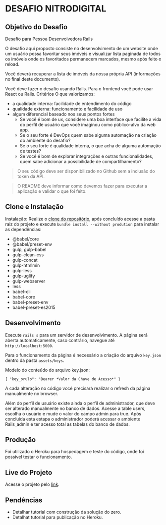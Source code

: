 # DESAFIO NITRODIGITAL

## Objetivo do Desafio

Desafio para Pessoa Desenvolvedora Rails

O desafio aqui proposto consiste no desenvolvimento de um website onde um usuário possa favoritar seus imóveis e visualizar lista paginada de todos os imóveis onde os favoritados permanecem marcados, mesmo após feito o reload.
	
Você deverá recuperar a lista de imóveis da nossa própria API (informações no final deste documento).

Você deve fazer o desafio usando Rails. Para o frontend você pode usar React ou Rails.
Critérios
O que valorizamos:
* a qualidade interna: facilidade de entendimento do código
* qualidade externa: funcionamento e facilidade de uso
* algum diferencial baseado nos seus pontos fortes
    + Se você é bom de ux, considere uma boa interface que facilite a vida do perfil de usuário que você imaginou como público-alvo da web app. 
    + Se o seu forte é DevOps quem sabe alguma automação na criação do ambiente do desafio? 
    + Se o seu forte é qualidade interna, o que acha de alguma automação de testes?
    + Se você é bom de explorar integrações e outras funcionalidades, quem sabe adicionar a possibilidade de compartilhamento?

>O seu código deve ser disponibilizado no Github sem a inclusão do token da API.

>O README deve informar como devemos fazer para executar a aplicação e validar o que foi feito. 

## Clone e Instalação

Instalação: Realize o [clone do repositório](https://docs.github.com/pt/free-pro-team@latest/github/creating-cloning-and-archiving-repositories/cloning-a-repository), após concluído acesse a pasta raiz do projeto e execute `bundle install --without prodution` para instalar as dependências:

- @babel/core
- @babel/preset-env
- gulp, gulp-babel
- gulp-clean-css
- gulp-concat
- gulp-htmlmin
- gulp-less
- gulp-uglify
- gulp-webserver
- less
- babel-cli
- babel-core
- babel-preset-env
- babel-preset-es2015

## Desenvolvimento

Execute `rails s` para um servidor de desenvolvimento. A página será aberta automaticamente, caso contrário, navegue até `http://localhost:5000`. 

Para o funcionamento da página é necessário a criação do arquivo `key.json` dentro da pasta `assets/keys`.

Modelo do conteúdo do arquivo key.json:

`{ "key_orulo": "Bearer *Valor da Chave de Acesso*" }`

A cada alteração no código você precisará realizar o refresh da página manualmente no browser.

Além do perfil de usuário existe ainda o perfil de administrador, que deve ser alterado manualmente no banco de dados. Acesse a table users, escolha o usuário e mude o valor do campo admin para true. Após concluida esta estapa o administrador poderá acessar o ambiente Rails_admin e ter acesso total as tabelas do banco de dados.

## Produção

Foi utilizado o Heroku para hospedagem e teste do código, onde foi possivel testar o funcionamento.

## Live do Projeto

Acesse o projeto pelo [link](https://orulorailsapp.herokuapp.com/).

## Pendências

- Detalhar tutorial com construção da solução do zero.
- Detalhat tutorial para publicação no Heroku.



